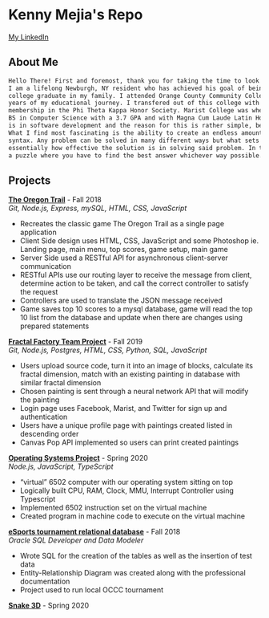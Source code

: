 # Kenny Mejia's Repo

[My LinkedIn](https://www.linkedin.com/in/mejia-kenny)

## About Me
```markdown
Hello There! First and foremost, thank you for taking the time to look at my repository.
I am a lifelong Newburgh, NY resident who has achieved his goal of being a first generation 
college graduate in my family. I attended Orange County Community College for the first two 
years of my educational journey. I transfered out of this college with a 3.5 GPA and with 
membership in the Phi Theta Kappa Honor Society. Marist College was where I graduated with my 
BS in Computer Science with a 3.7 GPA and with Magna Cum Laude Latin Honors. My concentration
is in software development and the reason for this is rather simple, because I love to code! 
What I find most fascinating is the ability to create an endless amount of programs with simple 
syntax. Any problem can be solved in many different ways but what sets every solution is 
essentially how effective the solution is in solving said problem. In this respect it is like 
a puzzle where you have to find the best answer whichever way possible.
```

## Projects
[**The Oregon Trail**](https://github.com/kennymejia/ProjectOT) - Fall 2018  
*Git, Node.js, Express, mySQL, HTML, CSS, JavaScript*
* Recreates the classic game The Oregon Trail as a single page application
* Client Side design uses HTML, CSS, JavaScript and some Photoshop
ie. Landing page, main menu, top scores, game setup, main game
* Server Side used a RESTful API for asynchronous client-server communication
* RESTful APIs use our routing layer to receive the message from client, determine
action to be taken, and call the correct controller to satisfy the request
* Controllers are used to translate the JSON message received
* Game saves top 10 scores to a mysql database, game will read the top 10 list from the
database and update when there are changes using prepared statements

[**Fractal Factory Team Project**](https://github.com/kennymejia/ProjectFractalFactory) - Fall 2019  
*Git, Node.js, Postgres, HTML, CSS, Python, SQL, JavaScript*
* Users upload source code, turn it into an image of blocks, calculate its fractal
dimension, match with an existing painting in database with similar fractal dimension
* Chosen painting is sent through a neural network API that will modify the painting
* Login page uses Facebook, Marist, and Twitter for sign up and authentication
* Users have a unique profile page with paintings created listed in descending order
* Canvas Pop API implemented so users can print created paintings

[**Operating Systems Project**](https://github.com/kennymejia/ProjectOS) - Spring 2020  
*Node.js, JavaScript, TypeScript*
* “virtual” 6502 computer with our operating system sitting on top
* Logically built CPU, RAM, Clock, MMU, Interrupt Controller using Typescript
* Implemented 6502 instruction set on the virtual machine
* Created program in machine code to execute on the virtual machine

[**eSports tournament relational database**](https://github.com/kennymejia/eSportsDB) - Fall 2018  
*Oracle SQL Developer and Data Modeler*
* Wrote SQL for the creation of the tables as well as the insertion of test data
* Entity-Relationship Diagram was created along with the professional documentation
* Project used to run local OCCC tournament

[**Snake 3D**](https://github.com/kennymejia/snake3D) - Spring 2020